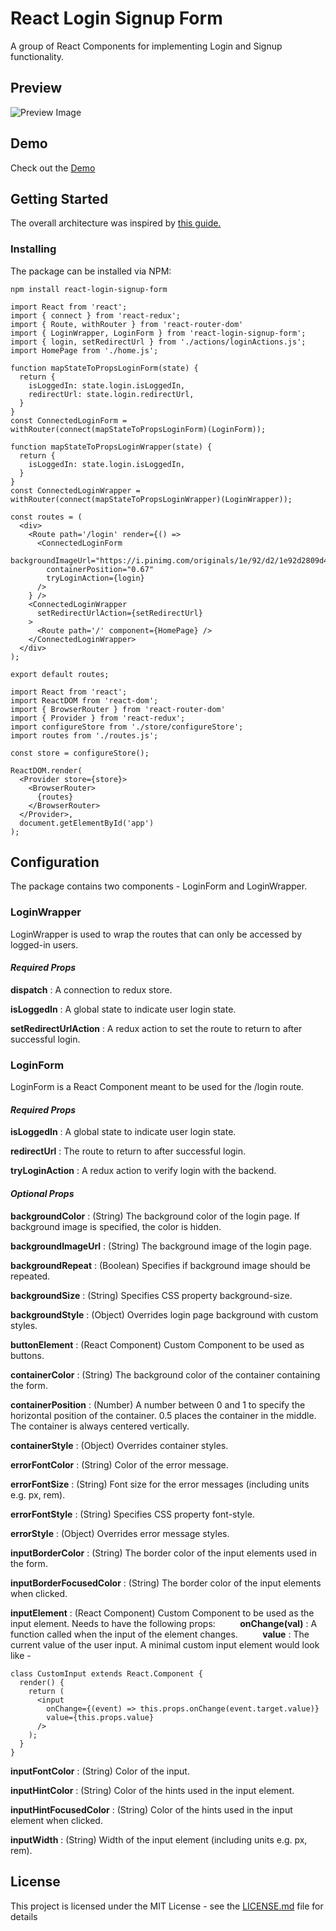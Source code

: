 # React Login Signup Form

A group of React Components for implementing Login and Signup functionality.

## Preview

![Preview Image](https://raw.githubusercontent.com/hassanaliaskari/ReactLoginSignupForm/master/docs/preview.png)

## Demo

Check out the [Demo](https://hassanaliaskari.github.io/ReactLoginSignupForm/)


## Getting Started
The overall architecture was inspired by [this guide.](https://medium.com/the-many/adding-login-and-authentication-sections-to-your-react-or-react-native-app-7767fd251bd1)

### Installing
The package can be installed via NPM:
```
npm install react-login-signup-form
```

```
import React from 'react';
import { connect } from 'react-redux';
import { Route, withRouter } from 'react-router-dom'
import { LoginWrapper, LoginForm } from 'react-login-signup-form';
import { login, setRedirectUrl } from './actions/loginActions.js';
import HomePage from './home.js';

function mapStateToPropsLoginForm(state) {
  return {
    isLoggedIn: state.login.isLoggedIn,
    redirectUrl: state.login.redirectUrl,
  }
}
const ConnectedLoginForm = withRouter(connect(mapStateToPropsLoginForm)(LoginForm));

function mapStateToPropsLoginWrapper(state) {
  return {
    isLoggedIn: state.login.isLoggedIn,
  }
}
const ConnectedLoginWrapper = withRouter(connect(mapStateToPropsLoginWrapper)(LoginWrapper));

const routes = (
  <div>
    <Route path='/login' render={() =>
      <ConnectedLoginForm
        backgroundImageUrl="https://i.pinimg.com/originals/1e/92/d2/1e92d2809d44371f04cbc4d3d6ce22c1.jpg"
        containerPosition="0.67"
        tryLoginAction={login}
      />
    } />
    <ConnectedLoginWrapper
      setRedirectUrlAction={setRedirectUrl}
    >
      <Route path='/' component={HomePage} />
    </ConnectedLoginWrapper>
  </div>
);

export default routes;
```

```
import React from 'react';
import ReactDOM from 'react-dom';
import { BrowserRouter } from 'react-router-dom'
import { Provider } from 'react-redux';
import configureStore from './store/configureStore';
import routes from './routes.js';

const store = configureStore();

ReactDOM.render(
  <Provider store={store}>
    <BrowserRouter>
      {routes}
    </BrowserRouter>
  </Provider>,
  document.getElementById('app')
);
```

## Configuration

The package contains two components - LoginForm and LoginWrapper.

### LoginWrapper
LoginWrapper is used to wrap the routes that can only be accessed by logged-in users.

#### *Required Props*
**dispatch** : A connection to redux store.

**isLoggedIn** : A global state to indicate user login state.

**setRedirectUrlAction** : A redux action to set the route to return to after successful login.

### LoginForm
LoginForm is a React Component meant to be used for the /login route.

#### *Required Props*
**isLoggedIn** : A global state to indicate user login state.

**redirectUrl** : The route to return to after successful login.

**tryLoginAction** : A redux action to verify login with the backend.

#### *Optional Props*
**backgroundColor** : (String) The background color of the login page. If background image is specified, the color is hidden.

**backgroundImageUrl** : (String) The background image of the login page.

**backgroundRepeat** : (Boolean) Specifies if background image should be repeated.

**backgroundSize** : (String) Specifies CSS property background-size.

**backgroundStyle** : (Object) Overrides login page background with custom styles.

**buttonElement** : (React Component) Custom Component to be used as buttons.

**containerColor** : (String) The background color of the container containing the form.

**containerPosition** : (Number) A number between 0 and 1 to specify the horizontal position of the container. 0.5 places the container in the middle. The container is always centered vertically.

**containerStyle** : (Object) Overrides container styles.

**errorFontColor** : (String) Color of the error message.

**errorFontSize** : (String) Font size for the error messages (including units e.g. px, rem).

**errorFontStyle** : (String) Specifies CSS property font-style.

**errorStyle** : (Object) Overrides error message styles.

**inputBorderColor** : (String) The border color of the input elements used in the form.

**inputBorderFocusedColor** : (String) The border color of the input elements when clicked.

**inputElement** : (React Component) Custom Component to be used as the input element. Needs to have the following props:
&nbsp;&nbsp;&nbsp;&nbsp;&nbsp;&nbsp;&nbsp;&nbsp; **onChange(val)** : A function called when the input of the element changes.
&nbsp;&nbsp;&nbsp;&nbsp;&nbsp;&nbsp;&nbsp;&nbsp; **value** : The current value of the user input.
A minimal custom input element would look like -

```
class CustomInput extends React.Component {
  render() {
    return (
      <input
        onChange={(event) => this.props.onChange(event.target.value)}
        value={this.props.value}
      />
    );
  }
}
```

**inputFontColor** : (String) Color of the input.

**inputHintColor** : (String) Color of the hints used in the input element.

**inputHintFocusedColor** : (String) Color of the hints used in the input element when clicked.

**inputWidth** : (String) Width of the input element (including units e.g. px, rem).

## License

This project is licensed under the MIT License - see the [LICENSE.md](LICENSE.md) file for details
